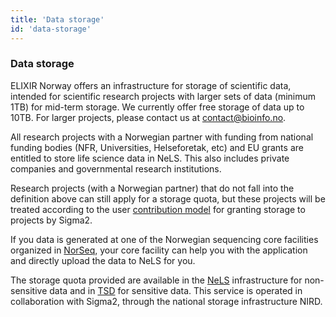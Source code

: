 ```yaml
---
title: 'Data storage'
id: 'data-storage'
---
```


### Data storage

ELIXIR Norway offers an infrastructure for storage of scientific data, intended for scientific research projects with larger sets of data (minimum 1TB) for mid-term storage. We currently offer free storage of data up to 10TB. For larger projects, please contact us at [contact@bioinfo.no](mailto:contact@bioinfo.no).

All research projects with a Norwegian partner with funding from national funding bodies (NFR, Universities, Helseforetak, etc) and EU grants are entitled to store life science data in NeLS. This also includes private companies and governmental research institutions.

Research projects (with a Norwegian partner) that do not fall into the definition above can still apply for a storage quota, but these projects will be treated according to the user [contribution model](https://www.sigma2.no/user-contribution-model) for granting storage to projects by Sigma2.

If you data is generated at one of the Norwegian sequencing core facilities organized in [NorSeq](https://www.norseq.org), your core facility can help you with the application and directly upload the data to NeLS for you.

The storage quota provided are available in the [NeLS](https://nels.bioinfo.no) infrastructure for non-sensitive data and in [TSD](https://www.uio.no/english/services/it/research/sensitive-data) for sensitive data. This service is operated in collaboration with Sigma2, through the national storage infrastructure NIRD.
